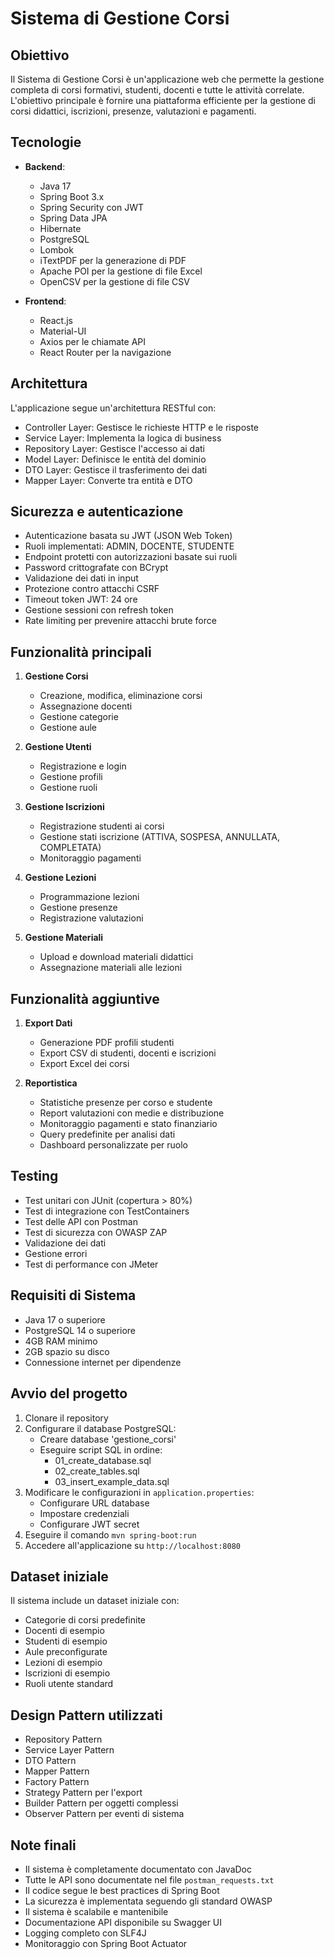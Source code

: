 # Sistema di Gestione Corsi

## Obiettivo
Il Sistema di Gestione Corsi è un'applicazione web che permette la gestione completa di corsi formativi, studenti, docenti e tutte le attività correlate. L'obiettivo principale è fornire una piattaforma efficiente per la gestione di corsi didattici, iscrizioni, presenze, valutazioni e pagamenti.

## Tecnologie
- **Backend**: 
  - Java 17
  - Spring Boot 3.x
  - Spring Security con JWT
  - Spring Data JPA
  - Hibernate
  - PostgreSQL
  - Lombok
  - iTextPDF per la generazione di PDF
  - Apache POI per la gestione di file Excel
  - OpenCSV per la gestione di file CSV

- **Frontend**:
  - React.js
  - Material-UI
  - Axios per le chiamate API
  - React Router per la navigazione

## Architettura
L'applicazione segue un'architettura RESTful con:
- Controller Layer: Gestisce le richieste HTTP e le risposte
- Service Layer: Implementa la logica di business
- Repository Layer: Gestisce l'accesso ai dati
- Model Layer: Definisce le entità del dominio
- DTO Layer: Gestisce il trasferimento dei dati
- Mapper Layer: Converte tra entità e DTO

## Sicurezza e autenticazione
- Autenticazione basata su JWT (JSON Web Token)
- Ruoli implementati: ADMIN, DOCENTE, STUDENTE
- Endpoint protetti con autorizzazioni basate sui ruoli
- Password crittografate con BCrypt
- Validazione dei dati in input
- Protezione contro attacchi CSRF
- Timeout token JWT: 24 ore
- Gestione sessioni con refresh token
- Rate limiting per prevenire attacchi brute force

## Funzionalità principali
1. **Gestione Corsi**
   - Creazione, modifica, eliminazione corsi
   - Assegnazione docenti
   - Gestione categorie
   - Gestione aule

2. **Gestione Utenti**
   - Registrazione e login
   - Gestione profili
   - Gestione ruoli

3. **Gestione Iscrizioni**
   - Registrazione studenti ai corsi
   - Gestione stati iscrizione (ATTIVA, SOSPESA, ANNULLATA, COMPLETATA)
   - Monitoraggio pagamenti

4. **Gestione Lezioni**
   - Programmazione lezioni
   - Gestione presenze
   - Registrazione valutazioni

5. **Gestione Materiali**
   - Upload e download materiali didattici
   - Assegnazione materiali alle lezioni

## Funzionalità aggiuntive
1. **Export Dati**
   - Generazione PDF profili studenti
   - Export CSV di studenti, docenti e iscrizioni
   - Export Excel dei corsi

2. **Reportistica**
   - Statistiche presenze per corso e studente
   - Report valutazioni con medie e distribuzione
   - Monitoraggio pagamenti e stato finanziario
   - Query predefinite per analisi dati
   - Dashboard personalizzate per ruolo

## Testing
- Test unitari con JUnit (copertura > 80%)
- Test di integrazione con TestContainers
- Test delle API con Postman
- Test di sicurezza con OWASP ZAP
- Validazione dei dati
- Gestione errori
- Test di performance con JMeter

## Requisiti di Sistema
- Java 17 o superiore
- PostgreSQL 14 o superiore
- 4GB RAM minimo
- 2GB spazio su disco
- Connessione internet per dipendenze

## Avvio del progetto
1. Clonare il repository
2. Configurare il database PostgreSQL:
   - Creare database 'gestione_corsi'
   - Eseguire script SQL in ordine:
     - 01_create_database.sql
     - 02_create_tables.sql
     - 03_insert_example_data.sql
3. Modificare le configurazioni in `application.properties`:
   - Configurare URL database
   - Impostare credenziali
   - Configurare JWT secret
4. Eseguire il comando `mvn spring-boot:run`
5. Accedere all'applicazione su `http://localhost:8080`

## Dataset iniziale
Il sistema include un dataset iniziale con:
- Categorie di corsi predefinite
- Docenti di esempio
- Studenti di esempio
- Aule preconfigurate
- Lezioni di esempio
- Iscrizioni di esempio
- Ruoli utente standard

## Design Pattern utilizzati
- Repository Pattern
- Service Layer Pattern
- DTO Pattern
- Mapper Pattern
- Factory Pattern
- Strategy Pattern per l'export
- Builder Pattern per oggetti complessi
- Observer Pattern per eventi di sistema

## Note finali
- Il sistema è completamente documentato con JavaDoc
- Tutte le API sono documentate nel file `postman_requests.txt`
- Il codice segue le best practices di Spring Boot
- La sicurezza è implementata seguendo gli standard OWASP
- Il sistema è scalabile e mantenibile
- Documentazione API disponibile su Swagger UI
- Logging completo con SLF4J
- Monitoraggio con Spring Boot Actuator